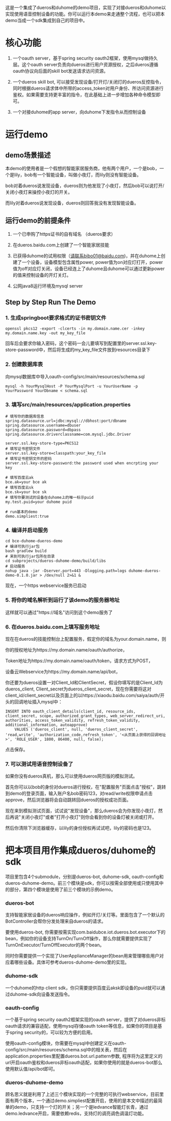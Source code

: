 这是一个集成了dueros和duhome的demo项目，实现了对接dueros和duhome以实现使用语音控制设备的功能。你可以运行本demo来走通整个流程，也可以把本demo当成一个sdk集成到自己的项目中。

# 核心功能
1) 一个oauth server，基于spring security oauth2框架，使用mysql做持久层。这个oauth server负责向dueros进行用户资源授权，之后dueros遵循oauth协议向后面的skill bot发送请求访问资源。

2) 一个dueros skill bot, 可以接受发现设备/打开灯/关闭灯的dueros反控指令，同时根据dueros请求体中所带的access_token对用户身份、所访问资源进行鉴权。如果需要支持更丰富的指令，在此基础上进一步增加各种命令模型即可。

3) 一个对接duhome的app server，向duhome下发指令从而控制设备

# 运行demo

## demo场景描述
本demo的使用者是一个假想的智能家居服务商，他有两个用户，一个是bob，一个是lily，bob有一个智能设备，叫做小夜灯，而lily则没有智能设备。

bob对着dueros说发现设备，dueros则为他发现了小夜灯，然后bob可以说打开/关闭小夜灯来操控小夜灯的开关。

而lily对着dueros说发现设备，dueros则回答我没有发现智能设备。

## 运行demo的前提条件
1) 一个已申购了https证书的自有域名 （dueros要求）

2) 在dueros.baidu.com上创建了一个智能家居技能

3) 已获得duhome的试用权限（请联系bibo01@baidu.com)，并在duhome上创建了一个设备，设备模型包含属性power, power值为on对应灯打开，power值为off对应灯关闭，设备已经连上了duhome且duhome可以通过更新power的值来控制设备的开灯关灯。

4) 公网java8运行环境及mysql server

## Step by Step Run The Demo

### 1. 生成springboot要求格式的证书密钥文件
    openssl pkcs12 -export -clcerts -in my.domain.name.cer -inkey my.domain.name.key -out my_key_file
回车后会要求你输入密码，这个密码一会儿要填写到配置里的server.ssl.key-store-password中，然后将生成的my_key_file文件放到resources目录下
    
### 2. 创建数据库表
向mysql数据库中导入oauth-config/src/main/resources/schema.sql

    mysql -h YourMysqlHost -P YourMysqlPort -u YourUserName -p YourPassword YourDbname < schema.sql

### 3. 填写src/main/resources/application.properties

    # 填写你的数据库信息
    spring.datasource.url=jdbc:mysql://dbhost:port/dbname
    spring.datasource.username=dbuser
    spring.datasource.password=dbpass
    spring.datasource.driverclassname=com.mysql.jdbc.Driver
    
    server.ssl.key-store-type=PKCS12
    # 填写证书密钥文件
    server.ssl.key-store=classpath:your_key_file
    # 填写证书密钥文件的密码
    server.ssl.key-store-password:the password used when encrpting your key
    
    # 填写百度云ak
    bce.ak=your bce ak  
    # 填写百度云sk 
    bce.sk=your bce sk   
    # 填写你要测试的设备在duhome上的唯一标示puid
    my.test.puid=your duhome puid
    
    # run基本的demo
    demo.simpliest:true

### 4. 编译并启动服务

    cd bce-duhome-dueros-demo
    # 编译可执行jar包
    bash gradlew build
    # 来到可执行jar包所在目录
    cd subprojects/dueros-duhome-demo/build/libs
    # 启动服务
    nohup java -jar -Dserver.port=443 -Dlogging.path=logs duhome-dueros-demo-0.1.0.jar > /dev/null 2>&1 &
现在，一个https webservice服务已启动

### 5. 将你的域名解析到运行了该demo的服务器地址

这样就可以通过"https://域名"访问到这个demo服务了
        
### 6. 在dueros.baidu.com上填写服务地址

现在在dueros的技能控制台上配置服务，假定你的域名为your.domain.name，则

你的授权地址为https://my.domain.name/oauth/authorize，

Token地址为https://my.domain.name/oauth/token，请求方式为POST，

设备云Webservice为https://my.domain.name/api/bot，

你还要为dueros设置一对Client_Id和ClientSecret，假设你填写的是Client_Id为dueros_client, Client_secret为dueros_client_secret，现在你需要将这对client_id/client_secret以及页面上的以https://xiaodu.baidu.com/saiya/auth/开头的回调地址插入mysql中：

    INSERT INTO oauth_client_details(client_id, resource_ids, client_secret, scope, authorized_grant_types, web_server_redirect_uri, authorities, access_token_validity, refresh_token_validity, additional_information, autoapprove)  
        VALUES ('dueros_client', null, 'dueros_client_secret', 'read,write', 'authorization_code,refresh_token', '<从页面上获得的回调地址>', 'ROLE_USER', 1800, 86400, null, false);  

点击保存。

### 7. 可以测试用语音控制设备了

如果你没有dueros真机，那么可以使用dueros网页版的模拟测试。

首先你可以以bob的身份对dueros进行授权，在"配置服务"页面点击"授权"，跳转到demo的登录页面，输入账户名bob密码123，对read/write权限申请点击approve，然后浏览器将会自动跳转回dueros的授权成功页面。

现在来到模拟测试页面，试试说"发现设备"，那么dueros会为你发现小夜灯，然后再说"关闭小夜灯"或者"打开小夜灯"则你会看到你的设备灯被关闭或打开。

然后你清除下浏览器缓存，以lily的身份授权再试试吧，lily的密码也是123。

# 把本项目用作集成dueros/duhome的sdk

项目里包含4个submodule，分别是dueros-bot, duhome-sdk, oauth-config和dueros-duhome-demo。前三个模块是sdk，你可以按需全部使用或只使用其中的部分，第四个模块是使用了前三个模块的示例demo。

### dueros-bot

支持智能家居设备的dueros响应操作，例如开灯/关灯等。里面包含了一个默认的BotController会帮你分发处理来自dueros的请求。

要使用dueros-bot, 你需要按需实现com.baidubce.iot.dueros.bot.executor下的bean，例如你的设备支持TurnOn/TurnOff操作，那么你就需要提供实现了TurnOnExecutor/TurnOffExecutor的两个bean。

同时你需要提供一个实现了UserApplianceManager的bean用来管理哪些用户对应着哪些设备。具体可参考dueros-duhome-demo里的实现。

### duhome-sdk

一个duhome的http client sdk，你只需要提供百度云aksk即设备的puid就可以通过duhome-sdk向设备发送指令。

### oauth-config

一个基于spring security oauth2框架实现的oauth server，提供了对dueros非标oauth请求的兼容适配，使用mysql存储oauth token等信息，如果你的项目是基于spring security的，可以较为方便的启用。

使用oauth-config模块，你需要在mysql中创建定义在oauth-config/src/main/resources/schema.sql中的相关表，然后在application.properties里配置dueros.bot.url.pattern参数, 程序将为这里定义的url开启oauth鉴权和dueros非标oauth适配，如果你使用的就是dueros-bot那么使用默认值/api/bot即可。

### dueros-duhome-demo

顾名思义就是利用了上述三个模块实现的一个完整的可执行webservice，目前里面有两个版本，一个通过demo.simpliest配置开启，使用的是本文中描述的最简单的demo，只支持一个灯的开关；另一个是ledvance智能灯长青，通过demo.ledvance开启，需要依赖redis，支持灯的调亮调色调温灯功能。